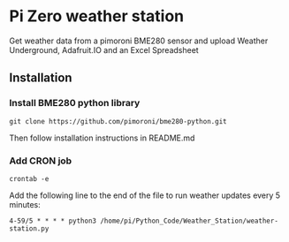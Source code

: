 # Pi Zero weather station

Get weather data from a pimoroni BME280 sensor and upload Weather Underground, Adafruit.IO and an Excel Spreadsheet

## Installation
###  Install BME280 python library
`git clone https://github.com/pimoroni/bme280-python.git`

Then follow installation instructions in README.md

### Add CRON job
`crontab -e`

Add the following line to the end of the file to run weather updates every 5 minutes:

`4-59/5 * * * * python3 /home/pi/Python_Code/Weather_Station/weather-station.py`